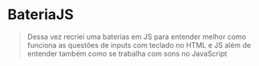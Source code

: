# BateriaJS
> Dessa vez recriei uma baterias em JS para entender melhor como funciona as questões de inputs com teclado no HTML e JS além de entender também como se trabalha com sons no JavaScript
